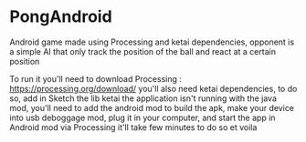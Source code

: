 # PongAndroid


Android game made using Processing and ketai dependencies, opponent is a simple AI that only track the position of the ball and react at a certain position 

To run it you'll need to download Processing : https://processing.org/download/
you'll also need ketai dependencies, to do so, add in Sketch the lib ketai
the application isn't running with the java mod, you'll need to add the android mod
to build the apk, make your device into usb deboggage mod, plug it in your computer, and start the app in Android mod via Processing
it'll take few minutes to do so
et voila 
